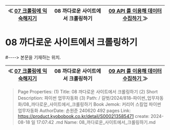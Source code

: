 
| ≪ [ 07 크롤링에 익숙해지기 ](/길벗/2024/818-파이썬_업무자동화/07_크롤링에_익숙해지기) | 08 까다로운 사이트에서 크롤링하기 | [ 09 API 를 이용해 데이터 수집하기 ](/길벗/2024/818-파이썬_업무자동화/09_API_를_이용해_데이터_수집하기) ≫ |
|:----:|:----:|:----:|

# 08 까다로운 사이트에서 크롤링하기
#----> 본문을 기재하는 위치.



| ≪ [ 07 크롤링에 익숙해지기 ](/길벗/2024/818-파이썬_업무자동화/07_크롤링에_익숙해지기) | 08 까다로운 사이트에서 크롤링하기 | [ 09 API 를 이용해 데이터 수집하기 ](/길벗/2024/818-파이썬_업무자동화/09_API_를_이용해_데이터_수집하기) ≫ |
|:----:|:----:|:----:|

> Page Properties:
> (1) Title: 08 까다로운 사이트에서 크롤링하기
> (2) Short Description: 파이썬 업무자동화
> (3) Path: / 길벗/2024/818-파이썬_업무자동화/08_까다로운_사이트에서_크롤링하기
> Book Jemok: 커리어 스킬업 파이썬 업무자동화
> AuthorDate: 손원준 240620 492 pages
> Link: https://product.kyobobook.co.kr/detail/S000213585471
> create: 2024-08-18 일 17:07:42
> .md Name: 08_까다로운_사이트에서_크롤링하기.md

